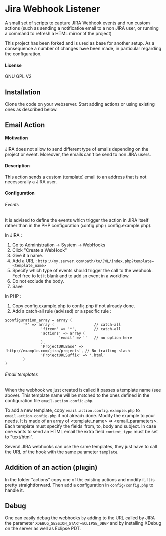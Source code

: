 Jira Webhook Listener
=========================

A small set of scripts to capture JIRA Webhook events and run custom actions (such as sending a notification email to a non JIRA user, or running a command to refresh a HTML mirror of the project)

This project has been forked and is used as base for another setup. As a consequence a number of changes have been made, in particular regarding the configuration. 

#### License

GNU GPL V2

## Installation

Clone the code on your webserver. Start adding actions or using existing ones as described below.

## Email Action

#### Motivation

JIRA does not allow to send different type of emails depending on the project or event. Moreover, the emails can't be send to non JIRA users.

#### Description

This action sends a custom (template) email to an address that is not 
necesserally a JIRA user. 

#### Configuration

###### Events

It is advised to define the events which trigger the action in JIRA itself rather 
than in the PHP configuration (config.php / config.example.php).

In JIRA : 

1. Go to Administration -> System -> WebHooks
2. Click "Create a WebHook"
3. Give it a name. 
4. Add a URL : `http://my.server.com/path/to/JWL/index.php?template=<template_name>`
5. Specify which type of events should trigger the call to the webhook. Feel free to let it blank and to add an event in a workflow.
6. Do not exclude the body.
7. Save

In PHP : 

1. Copy config.example.php to config.php if not already done. 
2. Add a catch-all rule (advised) or a specific rule : 
```
$configuration_array = array (
		'*' => array ( 					// catch-all
				'fireon' => '*',		// catch-all
				'actions' => array (
						'email' => '' 	// no option here
				),
				'ProjectURLBase' => 'http://example.com/jira/projects', // No trailing slash
				'ProjectURLSuffix' => '.html'
		)
)
```
 
###### Email templates
 
When the webhook we just created is called it passes a template name (see above). This template name will be matched to the ones defined in the configuration file `email.action.config.php`. 

To add a new template, copy `email.action.config.example.php` to `email.action.config.php` 
if not already done. Modify the example to your needs. It is made of an array 
of <template_name> => <email_parameters>. Each template must specify the fields: 
from, to, body and subject. In case one wants to send an HTML email the extra field 
`content_type` must be set to "text/html". 

Several JIRA webhooks can use the same templates, they just have to call the URL of the hook with the same parameter `template`. 

## Addition of an action (plugin)

In the folder "actions" copy one of the existing actions and modify it. It is pretty straightforward. Then add a configuration in `config/config.php` to handle it. 

## Debug

One can easily debug the webhooks by adding to the URL called by JIRA the parameter 
`XDEBUG_SESSION_START=ECLIPSE_DBGP` and by installing XDebug on the server as well as Eclipse PDT. 
